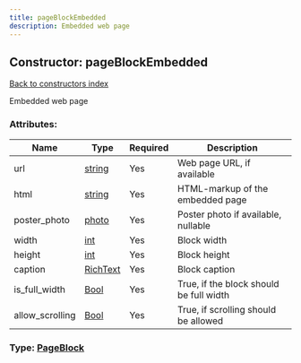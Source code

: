 ```yaml
---
title: pageBlockEmbedded
description: Embedded web page
---
```

## Constructor: pageBlockEmbedded  
[Back to constructors index](index.md)



Embedded web page

### Attributes:

| Name     |    Type       | Required | Description |
|----------|---------------|----------|-------------|
|url|[string](../types/string.md) | Yes|Web page URL, if available|
|html|[string](../types/string.md) | Yes|HTML-markup of the embedded page|
|poster\_photo|[photo](../types/photo.md) | Yes|Poster photo if available, nullable|
|width|[int](../types/int.md) | Yes|Block width|
|height|[int](../types/int.md) | Yes|Block height|
|caption|[RichText](../types/RichText.md) | Yes|Block caption|
|is\_full\_width|[Bool](../types/Bool.md) | Yes|True, if the block should be full width|
|allow\_scrolling|[Bool](../types/Bool.md) | Yes|True, if scrolling should be allowed|



### Type: [PageBlock](../types/PageBlock.md)


